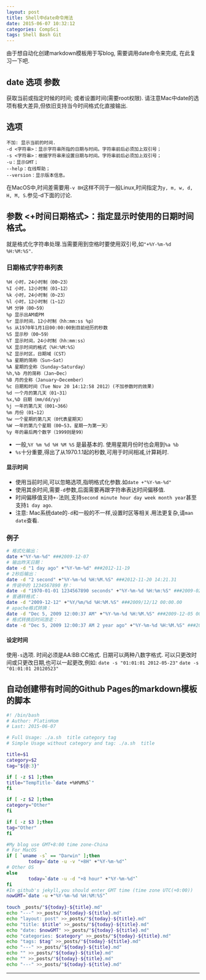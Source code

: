 ```yaml
---
layout: post
title: Shell中date命令用法
date: 2015-06-07 10:32:12
categories: CompSci
tags: Shell Bash Git
---
```


由于想自动化创建markdown模板用于写blog, 需要调用date命令来完成, 在此复习一下吧.

## date 选项 参数
获取当前或指定时候的时间; 或者设置时间(需要root权限). 请注意Mac中date的选项有极大差异,但依旧支持当今时间格式化直接输出.

## 选项

~~~~
不加: 显示当前的时间.
-d <字符串>：显示字符串所指的日期与时间。字符串前后必须加上双引号； 
-s <字符串>：根据字符串来设置日期与时间。字符串前后必须加上双引号； 
-u：显示GMT； 
--help：在线帮助； 
--version：显示版本信息。
~~~~
在MacOS中,时间差需要用`-v 8H`这样不同于一般Linux,时间指定为`y, m, w, d, H, M, S`.参见-d下面的讨论.

## 参数 <+时间日期格式>：指定显示时使用的日期时间格式。
就是格式化字符串处理.当需要用到空格时要使用双引号,如`"+%Y-%m-%d %H:%M:%S"`.

### 日期格式字符串列表
~~~~
%H 小时，24小时制（00~23） 
%I 小时，12小时制（01~12） 
%k 小时，24小时制（0~23） 
%l 小时，12小时制（1~12） 
%M 分钟（00~59） 
%p 显示出AM或PM 
%r 显示时间，12小时制（hh:mm:ss %p） 
%s 从1970年1月1日00:00:00到目前经历的秒数 
%S 显示秒（00~59） 
%T 显示时间，24小时制（hh:mm:ss） 
%X 显示时间的格式（%H:%M:%S） 
%Z 显示时区，日期域（CST） 
%a 星期的简称（Sun~Sat） 
%A 星期的全称（Sunday~Saturday） 
%h,%b 月的简称（Jan~Dec） 
%B 月的全称（January~December） 
%c 日期和时间（Tue Nov 20 14:12:58 2012）(不加参数时的效果) 
%d 一个月的第几天（01~31） 
%x,%D 日期（mm/dd/yy） 
%j 一年的第几天（001~366） 
%m 月份（01~12） 
%w 一个星期的第几天（0代表星期天） 
%W 一年的第几个星期（00~53，星期一为第一天） 
%y 年的最后两个数字（1999则是99）
~~~~

- 一般,`%Y %m %d %H %M %S` 是最基本的. 使用星期月份时也会用到`%a %b`
- `%s`十分重要,得出了从1970.1.1起的秒数,可用于时间相减,计算耗时.

#### 显示时间
- 使用当前时间,可以忽略选项,指明格式化参数.如`date +"%Y-%m-%d"`
- 使用其余时间,需要`-d`参数,后面需要再跟字符串表达时间偏移值.
- 时间偏移值支持`+-`法则,支持`second minute hour day week month year`甚至支持`1 day ago`.
- 注意: Mac系统date的`-d`和一般的不一样,设置时区等相关.用法更复杂,请`man date`查看.

### 例子

~~~~ bash
# 格式化输出： 
date +"%Y-%m-%d" ###2009-12-07 
# 输出昨天日期： 
date -d "1 day ago" +"%Y-%m-%d" ###2012-11-19 
# 2秒后输出： 
date -d "2 second" +"%Y-%m-%d %H:%M.%S" ###2012-11-20 14:21.31 
# 传说中的 1234567890 秒： 
date -d "1970-01-01 1234567890 seconds" +"%Y-%m-%d %H:%m:%S" ###2009-02-13 23:02:30 
# 普通转格式： 
date -d "2009-12-12" +"%Y/%m/%d %H:%M.%S" ###2009/12/12 00:00.00 
# apache格式转换： 
date -d "Dec 5, 2009 12:00:37 AM" +"%Y-%m-%d %H:%M.%S" ###2009-12-05 00:00.37 
# 格式转换后时间游走： 
date -d "Dec 5, 2009 12:00:37 AM 2 year ago" +"%Y-%m-%d %H:%M.%S" ###2007-12-05 00:00.37
~~~~

#### 设定时间
使用`-s`选项. 时间必须是AA:BB:CC格式. 日期可以两种八数字格式. 可以只更改时间或只更改日期,也可以一起更改,例如:
`date -s "01:01:01 2012-05-23"`
`date -s "01:01:01 20120523"`

## 自动创建带有时间的Github Pages的markdown模板的脚本
~~~~ bash
#! /bin/bash
# Author: PlatinHom
# Last: 2015-06-07

# Full Usage: ./a.sh  title category tag
# Simple Usage without category and tag: ./a.sh  title

title=$1
category=$2
tag="${@:3}"

if [ -z $1 ];then
title="TempTitle-`date +%H%M%S`"
fi

if [ -z $2 ];then
category="Other"
fi

if [ -z $3 ];then
tag="Other"
fi

#My blog use GMT+8:00 time zone-China
# For MacOS
if [ `uname -s` == "Darwin" ];then
	    today=`date -u -v "+8H" +"%Y-%m-%d"`
# Other OS
else
		today=`date -u -d "+8 hour" +"%Y-%m-%d"`
fi
#In github's jekyll,you should enter GMT time (time zone UTC(+0:00))
nowGMT=`date -u +"%Y-%m-%d %H:%M:%S"`
 
touch _posts/"${today}-${title}.md"
echo "---" >>_posts/"${today}-${title}.md"
echo "layout: post" >>_posts/"${today}-${title}.md"
echo "title: $title" >>_posts/"${today}-${title}.md"
echo "date: $nowGMT" >>_posts/"${today}-${title}.md"
echo "categories: $category" >>_posts/"${today}-${title}.md"
echo "tags: $tag" >>_posts/"${today}-${title}.md"
echo "---" >>_posts/"${today}-${title}.md"
echo "" >>_posts/"${today}-${title}.md"
echo "" >>_posts/"${today}-${title}.md"
echo "---" >>_posts/"${today}-${title}.md"
~~~~

---

